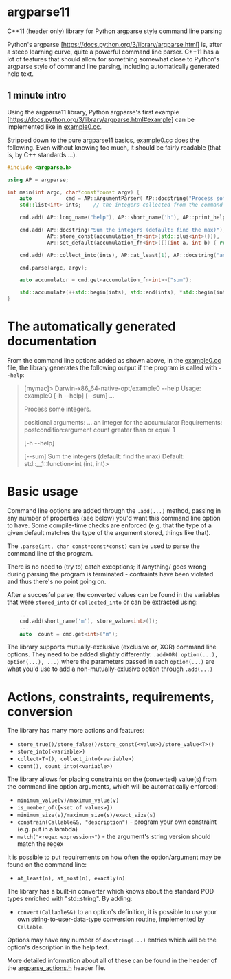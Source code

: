 # argparse11
C++11 (header only) library for Python argparse style command line parsing 


Python's argparse [https://docs.python.org/3/library/argparse.html] is,
after a steep learning curve, quite a powerful command line parser. C++11
has a lot of features that should allow for something somewhat close to
Python's argparse style of command line parsing, including automatically
generated help text.

## 1 minute intro
Using the argparse11 library, Python argparse's first example
[https://docs.python.org/3/library/argparse.html#example] can be
implemented like in [example0.cc](example0.cc).

Stripped down to the pure argparse11 basics, [example0.cc](example0.cc) does
the following. Even without knowing too much, it should be fairly readable
(that is, by C++ standards ...).

```c++
#include <argparse.h>

using AP = argparse;

int main(int argc, char*const*const argv) {
    auto           cmd = AP::ArgumentParser( AP::docstring("Process some integers.") );
    std::list<int> ints;    // the integers collected from the command line

    cmd.add( AP::long_name("help"), AP::short_name('h'), AP::print_help() );

    cmd.add( AP::docstring("Sum the integers (default: find the max)"), AP::long_name("sum"),
             AP::store_const(accumulation_fn<int>(std::plus<int>())),
             AP::set_default(accumulation_fn<int>([](int a, int b) { return std::max(a, b); })) );

    cmd.add( AP::collect_into(ints), AP::at_least(1), AP::docstring("an integer for the accumulator") );

    cmd.parse(argc, argv);

    auto accumulator = cmd.get<accumulation_fn<int>>("sum");

    std::accumulate(++std::begin(ints), std::end(ints), *std::begin(ints), accumulator);
}
```

# The automatically generated documentation

From the command line options added as shown above, in the [example0.cc](example0.cc) file, the library generates the following output if the program is called with `--help`:

> [mymac]> Darwin-x86_64-native-opt/example0 --help
> Usage:  example0 [-h --help] [--sum] <int>...
> 
> 
> Process some integers.
> 
> positional arguments:
> <int>...
>         an integer for the accumulator
>     Requirements:
>       postcondition:argument count greater than or equal 1
> 
> [-h --help]
> 
> [--sum]
>         Sum the integers (default: find the max)
>     Default:  std::__1::function<int (int, int)>


# Basic usage
Command line options are added through the `.add(...)` method, passing in
any number of properties (see below) you'd want this command line option to
have. Some compile-time checks are enforced (e.g. that the type of a given
default matches the type of the argument stored, things like that).

The `.parse(int, char const*const*const)` can be used to parse the command
line of the program.

There is no need to (try to) catch exceptions; if /anything/ goes wrong
during parsing the program is terminated - contraints have been violated and
thus there's no point going on.

After a succesful parse, the converted values can be found in the variables
that were `stored_into` or `collected_into` or can be extracted using:

```c++
    ...
    cmd.add(short_name('m'), store_value<int>());
    ...
    auto  count = cmd.get<int>("m");
```


The library supports mutually-exclusive (exclusive or, XOR) command line options. They need to
be added slightly differently: `.addXOR( option(...), option(...), ...)`
where the parameters passed in each `option(...)` are what you'd use to add a non-mutually-exlusive option through `.add(...)`


# Actions, constraints, requirements, conversion

The library has many more actions and features:
- `store_true()/store_false()/store_const(<value>)/store_value<T>()`
- `store_into(<variable>)`
- `collect<T>(), collect_into(<variable>)`
- `count(), count_into(<variable>)`

The library allows for placing constraints on the (converted) value(s) from
the command line option arguments, which will be automatically enforced:
- `minimum_value(v)/maximum_value(v)`
- `is_member_of({<set of values>})`
- `minimum_size(s)/maximum_size(s)/exact_size(s)`
- `constrain(Callable&&, "description")` - program your own constraint
      (e.g. put in a lambda)
- `match("<regex expression>")` - the argument's string version should
      match the regex

It is possible to put requirements on how often the option/argument may be
found on the command line:
- `at_least(n), at_most(n), exactly(n)`

The library has a built-in converter which knows about the standard POD
types enriched with "std::string". By adding:
- `convert(Callable&&)`
to an option's definition, it is possible to use your own string-to-user-data-type conversion routine, implemented by `Callable`.

Options may have any number of `docstring(...)` entries which will be the
option's description in the help text.

More detailed information about all of these can be found in the header of
the [argparse_actions.h](argparse_actions.h) header file.
